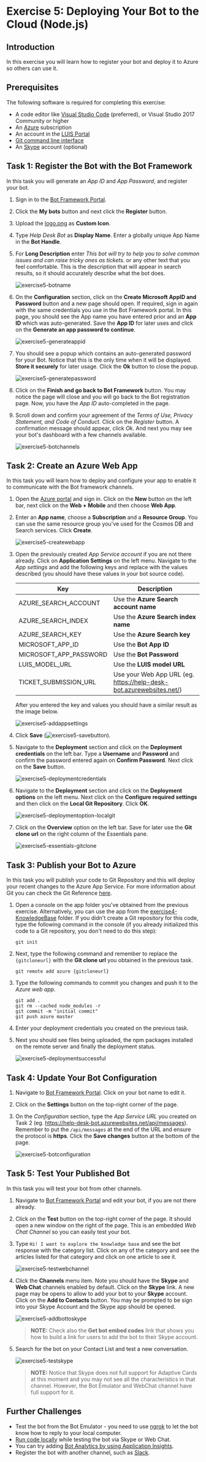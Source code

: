 # Exercise 5: Deploying Your Bot to the Cloud (Node.js)

## Introduction

In this exercise you will learn how to register your bot and deploy it to Azure so others can use it.

## Prerequisites

The following software is required for completing this exercise:

* A code editor like [Visual Studio Code](https://code.visualstudio.com/download) (preferred), or Visual Studio 2017 Community or higher
* An [Azure](https://azureinfo.microsoft.com/us-freetrial.html?cr_cc=200744395&wt.mc_id=usdx_evan_events_reg_dev_0_iottour_0_0) subscription
* An account in the [LUIS Portal](https://www.luis.ai)
* [Git command line interface](https://git-scm.com/downloads)
* An [Skype](https://www.skype.com/) account (optional)

## Task 1: Register the Bot with the Bot Framework

In this task you will generate an _App ID_ and _App Password_, and register your bot.

1. Sign in to the [Bot Framework Portal](https://dev.botframework.com).

1. Click the **My bots** button and next click the **Register** button.

1. Upload the [logo.png](../assets/logo.png) as **Custom Icon**.

1. Type _Help Desk Bot_ as **Display Name**. Enter a globally unique App Name in the **Bot Handle**.

1. For **Long Description** enter _This bot will try to help you to solve common issues and can raise tricky ones as tickets._ or any other text that you feel comfortable. This is the description that will appear in search results, so it should accurately describe what the bot does.

    ![exercise5-botname](./images/exercise5-botname.png)

1. On the **Configuration** section, click on the **Create Microsoft AppID and Password** button and a new page should open. If required, sign in again with the same credentials you use in the Bot Framework portal. In this page, you should see the App name you have entered prior and an **App ID** which was auto-generated. Save the **App ID** for later uses and click on the **Generate an app password to continue**.

    ![exercise5-generateappid](./images/exercise5-generateappid.png)

1. You should see a popup which contains an auto-generated password for your Bot. Notice that this is the only time when it will be displayed. **Store it securely** for later usage. Click the **Ok** button to close the popup.

    ![exercise5-generatepassword](./images/exercise5-generatepassword.png)

1. Click on the **Finish and go back to Bot Framework** button. You may notice the page will close and you will go back to the Bot registration page. Now, you have the _App ID_ auto-completed in the page.

1. Scroll down and confirm your agreement of the _Terms of Use, Privacy Statement, and Code of Conduct_. Click on the _Register_ button. A confirmation message should appear, click *Ok*. And next you may see your bot's dashboard with a few channels available.

    ![exercise5-botchannels](./images/exercise5-botchannels.png)

## Task 2: Create an Azure Web App

In this task you will learn how to deploy and configure your app to enable it to communicate with the Bot framework channels.

1. Open the [Azure portal](https://portal.azure.com) and sign in. Click on the **New** button on the left bar, next click on the **Web + Mobile** and then choose **Web App**.

1. Enter an **App name**, choose a **Subscription** and a **Resource Group**. You can use the same resource group you've used for the Cosmos DB and Search services. Click **Create**.

    ![exercise5-createwebapp](./images/exercise5-createwebapp.png)

1. Open the previously created _App Service account_ if you are not there already. Click on **Application Settings** on the left menu. Navigate to the *App settings* and add the following keys and replace with the values described (you should have these values in your bot source code).

    Key | Description |
    ----|-------------|
    AZURE\_SEARCH\_ACCOUNT | Use the **Azure Search account name** |
    AZURE\_SEARCH\_INDEX | Use the **Azure Search index name** |
    AZURE\_SEARCH\_KEY | Use the **Azure Search key** |
    MICROSOFT\_APP\_ID | Use the **Bot App ID** |
    MICROSOFT\_APP\_PASSWORD | Use the **Bot Password** |
    LUIS\_MODEL\_URL | Use the **LUIS model URL** |
    TICKET\_SUBMISSION\_URL | Use your Web App URL (eg. https://help-desk-bot.azurewebsites.net/) |

    After you entered the key and values you should have a similar result as the image below.

    ![exercise5-addappsettings](./images/exercise5-addappsettings.png)

1. Click **Save** (![exercise5-savebutton](./images/exercise5-savebutton.png)).

1. Navigate to the **Deployment** section and click on the **Deployment credentials** on the left bar. Type a **Username** and **Password** and confirm the password entered again on **Confirm Password**. Next click on the **Save** button.

    ![exercise5-deploymentcredentials](./images/exercise5-deploymentcredentials.png)

1. Navigate to the **Deployment** section and click on the **Deployment options** on the left menu. Next click on the **Configure required settings** and then click on the **Local Git Repository**. Click **OK**.

    ![exercise5-deploymentoption-localgit](./images/exercise5-deploymentoption-localgit.png)

1. Click on the **Overview** option on the left bar. Save for later use the **Git clone url** on the right column of the Essentials pane.

    ![exercise5-essentials-gitclone](./images/exercise5-essentials-gitclone.png)

## Task 3: Publish your Bot to Azure

In this task you will publish your code to Git Repository and this will deploy your recent changes to the Azure App Service. For more information about Git you can check the Git Reference [here](https://git-scm.com/docs).

1. Open a console on the app folder you've obtained from the previous exercise. Alternatively, you can use the app from the [exercise4-KnowledgeBase](./exercise4-KnowledgeBase) folder. If you didn't create a Git repository for this code, type the following command in the console (if you already initialized this code to a Git repository, you don't need to do this step):

    ```
    git init
    ```

1. Next, type the following command and remember to replace the `{gitcloneurl}` with the **Git clone url** you obtained in the previous task.

    ```
    git remote add azure {gitcloneurl}
    ```

1. Type the following commands to commit you changes and push it to the _Azure web app_.

    ```
    git add .
    git rm --cached node_modules -r
    git commit -m "initial commit"
    git push azure master
    ```

1. Enter your deployment credentials you created on the previous task.

1. Next you should see files being uploaded, the npm packages installed on the remote server and finally the deployment status.

    ![exercise5-deploymentsuccessful](./images/exercise5-deploymentsuccessful.png)

## Task 4: Update Your Bot Configuration

1. Navigate to [Bot Framework Portal](https://dev.botframework.com). Click on your bot name to edit it.

1. Click on the **Settings** button on the top-right corner of the page.

1. On the _Configuration_ section, type the _App Service URL_ you created on Task 2 (eg. https://help-desk-bot.azurewebsites.net/api/messages). Remember to put the `/api/messages` at the end of the URL and ensure the protocol is **https**. Click the **Save changes** button at the bottom of the page.

    ![exercise5-botconfiguration](./images/exercise5-botconfiguration.png)

## Task 5: Test Your Published Bot

In this task you will test your bot from other channels.

1. Navigate to [Bot Framework Portal](https://dev.botframework.com) and edit your bot, if you are not there already.

1. Click on the **Test** button on the top-right corner of the page. It should open a new window on the right of the page. This is an embedded _Web Chat Channel_ so you can easily test your bot.

1. Type `Hi! I want to explore the knowledge base` and see the bot response with the category list. Click on any of the category and see the articles listed for that category and click on one article to see it.

    ![exercise5-testwebchannel](./images/exercise5-testwebchannel.png)

1. Click the **Channels** menu item. Note you should have the **Skype** and **Web Chat** channels enabled by default. Click on the **Skype** link. A new page may be opens to allow to add your bot to your **Skype** account. Click on the **Add to Contacts** button. You may be prompted to be sign into your Skype Account and the Skype app should be opened.

    ![exercise5-addbottoskype](./images/exercise5-addbottoskype.png)

    > **NOTE:** Check also the **Get bot embed codes** link that shows you how to build a link for users to add the bot to their Skype account.

1. Search for the bot on your Contact List and test a new conversation.

    ![exercise5-testskype](./images/exercise5-testskype.png)

    > **NOTE:** Notice that Skype does not full support for Adaptive Cards at this moment and you may not see all the characteristics in that channel. However, the Bot Emulator and WebChat channel have full support for it.

## Further Challenges

* Test the bot from the Bot Emulator - you need to use [ngrok](https://docs.microsoft.com/en-us/bot-framework/debug-bots-emulator#a-idngroka-install-and-configure-ngrok) to let the bot know how to reply to your local computer.
* [Run code locally](https://blogs.msdn.microsoft.com/jamiedalton/2016/07/29/ms-bot-framework-ngrok/) while testing the bot via Skype or Web Chat.
* You can try adding [Bot Analytics by using Application Insights](https://docs.microsoft.com/en-us/bot-framework/portal-analytics-overview).
* Register the bot with another channel, such as [Slack](https://slack.com/).
